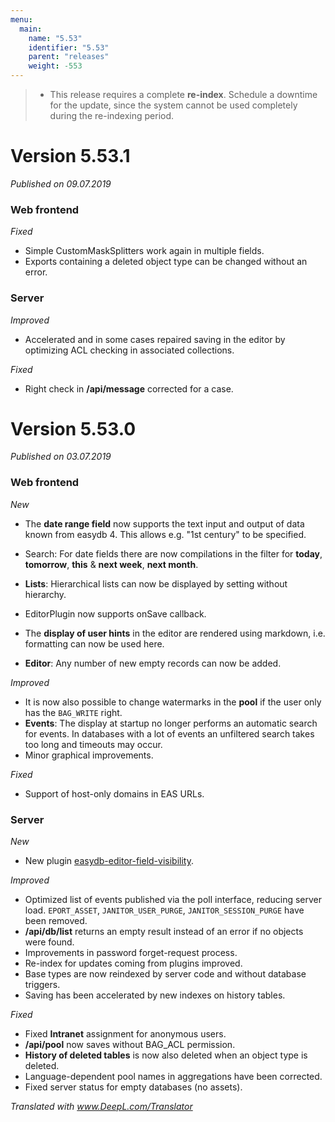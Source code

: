 ```yaml
---
menu:
  main:
    name: "5.53"
    identifier: "5.53"
    parent: "releases"
    weight: -553
---
```


> * This release requires a complete **re-index**. Schedule a downtime for the update, since the system cannot be used completely during the re-indexing period.

# Version 5.53.1

*Published on 09.07.2019*

### Web frontend

*Fixed*

- Simple CustomMaskSplitters work again in multiple fields.
- Exports containing a deleted object type can be changed without an error. 

### Server

*Improved*

- Accelerated and in some cases repaired saving in the editor by optimizing ACL checking in associated collections.

*Fixed*

- Right check in **/api/message** corrected for a case.

# Version 5.53.0

*Published on 03.07.2019*

### Web frontend

*New*

- The **date range field** now supports the text input and output of data known from easydb 4. This allows e.g. "1st century" to be specified.

- Search: For date fields there are now compilations in the filter for **today**, **tomorrow**, **this** & **next week**, **next month**. 
- **Lists**: Hierarchical lists can now be displayed by setting without hierarchy.
- EditorPlugin now supports onSave callback.
- The **display of user hints** in the editor are rendered using markdown, i.e. formatting can now be used here.
- **Editor**: Any number of new empty records can now be added. 

*Improved*

- It is now also possible to change watermarks in the **pool** if the user only has the `BAG_WRITE` right.
- **Events**: The display at startup no longer performs an automatic search for events. In databases with a lot of events an unfiltered search takes too long and timeouts may occur.
- Minor graphical improvements.

*Fixed*

- Support of host-only domains in EAS URLs. 

### Server

*New*

- New plugin [easydb-editor-field-visibility](https://github.com/programmfabrik/easydb-editor-field-visibility).

*Improved*

- Optimized list of events published via the poll interface, reducing server load. `EPORT_ASSET`, `JANITOR_USER_PURGE`, `JANITOR_SESSION_PURGE` have been removed.
- **/api/db/list** returns an empty result instead of an error if no objects were found.
- Improvements in password forget-request process.
- Re-index for updates coming from plugins improved.
- Base types are now reindexed by server code and without database triggers.
- Saving has been accelerated by new indexes on history tables.

*Fixed*

- Fixed **Intranet** assignment for anonymous users.
- **/api/pool** now saves without BAG_ACL permission.
- **History of deleted tables** is now also deleted when an object type is deleted.
- Language-dependent pool names in aggregations have been corrected.
- Fixed server status for empty databases (no assets).

*Translated with www.DeepL.com/Translator*